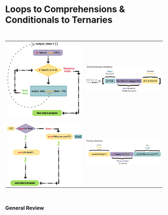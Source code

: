 # Loops to Comprehensions & Conditionals to Ternaries

&nbsp;


<div width="95%">
<table style="border: none;">
  <tr style="border: none;">
    <th style="border: none;"><img align="left" src="../images/pre comprehension loop.png"><br></th>
    <td width="50%" align="right" style="border: none;"><img align="left" src="../images/comprehensions.png"><br></td>
  </tr>
  <tr>
   <th style="border: none;"><br><img align="left" src="../images/If Else.png"></th>
    <td width="50%" align="right" style="border: none;"><img align="left" src="../images/ternary expressions.png"></td>
  </tr>
</table>
</div>
<br>




### General Review

